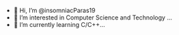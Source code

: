 - 👋 Hi, I’m @insomniacParas19
- 👀 I’m interested in Computer Science and Technology ...
- 🌱 I’m currently learning C/C++...

<!---
insomniacParas19/insomniacParas19 is a ✨ special ✨ repository because its `README.md` (this file) appears on your GitHub profile.
You can click the Preview link to take a look at your changes.
--->
